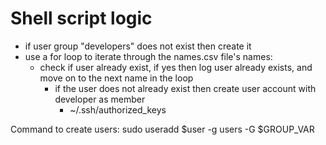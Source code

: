 # Shell script logic

- if user group "developers" does not exist then create it
- use a for loop to iterate through the names.csv file's names:
  - check if user already exist, if yes then log user already exists, and move on to the next name in the loop
    - if the user does not already exist then create user account with developer as member
      - ~/.ssh/authorized_keys

Command to create users:
sudo useradd $user -g users -G $GROUP_VAR 